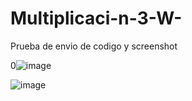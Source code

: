 # Multiplicaci-n-3-W-
Prueba de envio de codigo y screenshot 


0![image](https://github.com/user-attachments/assets/883be3ca-ba44-459f-b162-8a16fe04aa8e)

![image](https://github.com/user-attachments/assets/066c1fc5-c84a-44ce-a702-8279093e16b6)
